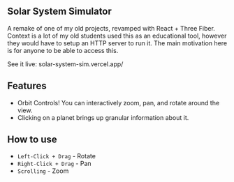## Solar System Simulator
A remake of one of my old projects, revamped with React + Three Fiber.
Context is a lot of my old students used this as an educational tool, however they would have to setup an HTTP server to run it. The main motivation here is for anyone to be able to access this.

See it live: solar-system-sim.vercel.app/

## Features
- Orbit Controls! You can interactively zoom, pan, and rotate around the view.
- Clicking on a planet brings up granular information about it.

## How to use
- `Left-Click + Drag` - Rotate
- `Right-Click + Drag` - Pan
- `Scrolling` - Zoom
